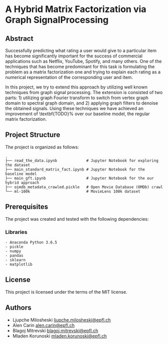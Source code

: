 # A Hybrid Matrix Factorization via Graph SignalProcessing

## Abstract
Successfully predicting what rating a user would give to a particular item has become significantly important for the success of commercial applications such as Netflix, YouTube, Spotify, and many others.
One of the techniques that has become predominant for this task is formulating the problem as a matrix factorization one and trying to explain each rating as a numerical representation of the corresponding user and item.

In this project, we try to extend this approach by utilizing well known techniques from graph signal processing.
The extension is consisted of two parts: 1) utilizing graph Fourier transform to switch from vertex graph domain to spectral graph domain, and 2) applying graph filters to denoise the obtained signals.
Using these techniques we have achieved an improvement of \textbf{TODO}\% over our baseline model, the regular matrix factorization.


## Project Structure
The project is organized as follows:

    .
    ├── read_the_data.ipynb             # Jupyter Notebook for exploring the dataset
    ├── main_standard_matrix_fact.ipynb # Jupyter Notebook for the baseline model
    ├── main_gft.ipynb                  # Jupyter Notebook for the our hybrid approach
    ├── oimdb_metadata_crawled.pickle   # Open Movie Database (OMDb) crawl 
    └── ml-100k                         # MovieLens 100k dataset


## Prerequisites
The project was created and tested with the following dependencies:

### Libraries
```
- Anaconda Python 3.6.5
- pickle
- numpy
- pandas
- sklearn
- matplotlib
```

## License
This project is licensed under the terms of the MIT license.

## Authors

* Ljupche Milosheski    ljupche.milosheski@epfl.ch
* Alen Carin            alen.carin@epfl.ch
* Blagoj Mitrevski      blagoj.mitrevski@epfl.ch
* Mladen Korunoski      mladen.korunoski@epfl.ch
